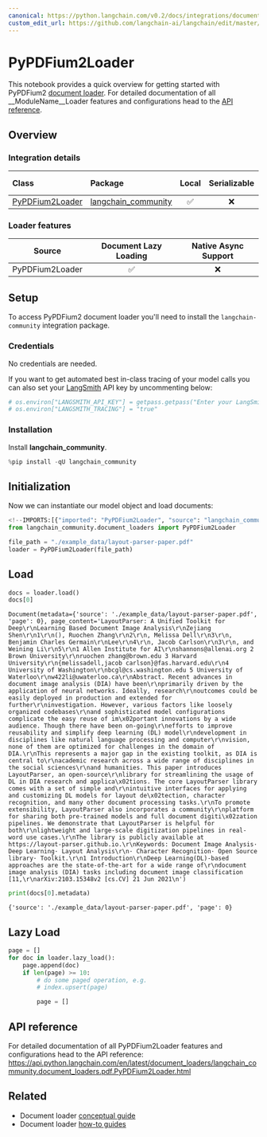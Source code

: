 ```yaml
---
canonical: https://python.langchain.com/v0.2/docs/integrations/document_loaders/pypdfium2/
custom_edit_url: https://github.com/langchain-ai/langchain/edit/master/docs/docs/integrations/document_loaders/pypdfium2.ipynb
---
```


# PyPDFium2Loader


This notebook provides a quick overview for getting started with PyPDFium2 [document loader](https://python.langchain.com/v0.2/docs/concepts/#document-loaders). For detailed documentation of all __ModuleName__Loader features and configurations head to the [API reference](https://api.python.langchain.com/en/latest/document_loaders/langchain_community.document_loaders.pdf.PyPDFium2Loader.html).

## Overview
### Integration details

| Class | Package | Local | Serializable | JS support|
| :--- | :--- | :---: | :---: |  :---: |
| [PyPDFium2Loader](https://api.python.langchain.com/en/latest/document_loaders/langchain_community.document_loaders.pdf.PyPDFium2Loader.html) | [langchain_community](https://api.python.langchain.com/en/latest/community_api_reference.html) | ✅ | ❌ | ❌ | 
### Loader features
| Source | Document Lazy Loading | Native Async Support
| :---: | :---: | :---: | 
| PyPDFium2Loader | ✅ | ❌ | 

## Setup


To access PyPDFium2 document loader you'll need to install the `langchain-community` integration package.

### Credentials

No credentials are needed.

If you want to get automated best in-class tracing of your model calls you can also set your [LangSmith](https://docs.smith.langchain.com/) API key by uncommenting below:


```python
# os.environ["LANGSMITH_API_KEY"] = getpass.getpass("Enter your LangSmith API key: ")
# os.environ["LANGSMITH_TRACING"] = "true"
```

### Installation

Install **langchain_community**.


```python
%pip install -qU langchain_community
```

## Initialization

Now we can instantiate our model object and load documents:


```python
<!--IMPORTS:[{"imported": "PyPDFium2Loader", "source": "langchain_community.document_loaders", "docs": "https://api.python.langchain.com/en/latest/document_loaders/langchain_community.document_loaders.pdf.PyPDFium2Loader.html", "title": "PyPDFium2Loader"}]-->
from langchain_community.document_loaders import PyPDFium2Loader

file_path = "./example_data/layout-parser-paper.pdf"
loader = PyPDFium2Loader(file_path)
```

## Load


```python
docs = loader.load()
docs[0]
```



```output
Document(metadata={'source': './example_data/layout-parser-paper.pdf', 'page': 0}, page_content='LayoutParser: A Unified Toolkit for Deep\r\nLearning Based Document Image Analysis\r\nZejiang Shen\r\n1\r\n(), Ruochen Zhang\r\n2\r\n, Melissa Dell\r\n3\r\n, Benjamin Charles Germain\r\nLee\r\n4\r\n, Jacob Carlson\r\n3\r\n, and Weining Li\r\n5\r\n1 Allen Institute for AI\r\nshannons@allenai.org 2 Brown University\r\nruochen zhang@brown.edu 3 Harvard University\r\n{melissadell,jacob carlson}@fas.harvard.edu\r\n4 University of Washington\r\nbcgl@cs.washington.edu 5 University of Waterloo\r\nw422li@uwaterloo.ca\r\nAbstract. Recent advances in document image analysis (DIA) have been\r\nprimarily driven by the application of neural networks. Ideally, research\r\noutcomes could be easily deployed in production and extended for further\r\ninvestigation. However, various factors like loosely organized codebases\r\nand sophisticated model configurations complicate the easy reuse of im\x02portant innovations by a wide audience. Though there have been on-going\r\nefforts to improve reusability and simplify deep learning (DL) model\r\ndevelopment in disciplines like natural language processing and computer\r\nvision, none of them are optimized for challenges in the domain of DIA.\r\nThis represents a major gap in the existing toolkit, as DIA is central to\r\nacademic research across a wide range of disciplines in the social sciences\r\nand humanities. This paper introduces LayoutParser, an open-source\r\nlibrary for streamlining the usage of DL in DIA research and applica\x02tions. The core LayoutParser library comes with a set of simple and\r\nintuitive interfaces for applying and customizing DL models for layout de\x02tection, character recognition, and many other document processing tasks.\r\nTo promote extensibility, LayoutParser also incorporates a community\r\nplatform for sharing both pre-trained models and full document digiti\x02zation pipelines. We demonstrate that LayoutParser is helpful for both\r\nlightweight and large-scale digitization pipelines in real-word use cases.\r\nThe library is publicly available at https://layout-parser.github.io.\r\nKeywords: Document Image Analysis· Deep Learning· Layout Analysis\r\n· Character Recognition· Open Source library· Toolkit.\r\n1 Introduction\r\nDeep Learning(DL)-based approaches are the state-of-the-art for a wide range of\r\ndocument image analysis (DIA) tasks including document image classification [11,\r\narXiv:2103.15348v2 [cs.CV] 21 Jun 2021\n')
```



```python
print(docs[0].metadata)
```
```output
{'source': './example_data/layout-parser-paper.pdf', 'page': 0}
```
## Lazy Load


```python
page = []
for doc in loader.lazy_load():
    page.append(doc)
    if len(page) >= 10:
        # do some paged operation, e.g.
        # index.upsert(page)

        page = []
```

## API reference

For detailed documentation of all PyPDFium2Loader features and configurations head to the API reference: https://api.python.langchain.com/en/latest/document_loaders/langchain_community.document_loaders.pdf.PyPDFium2Loader.html


## Related

- Document loader [conceptual guide](/docs/concepts/#document-loaders)
- Document loader [how-to guides](/docs/how_to/#document-loaders)